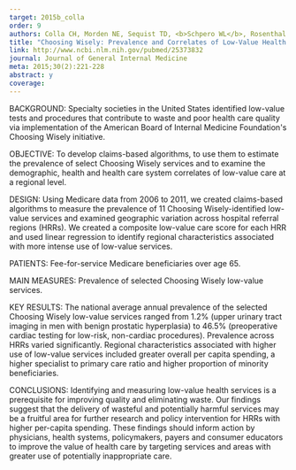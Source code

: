 ```yaml
---
target: 2015b_colla
order: 9
authors: Colla CH, Morden NE, Sequist TD, <b>Schpero WL</b>, Rosenthal MB
title: "Choosing Wisely: Prevalence and Correlates of Low-Value Health Care Services in the United States"
link: http://www.ncbi.nlm.nih.gov/pubmed/25373832
journal: Journal of General Internal Medicine
meta: 2015;30(2):221-228
abstract: y
coverage:
---
```

BACKGROUND: Specialty societies in the United States identified low-value tests and procedures that contribute to waste and poor health care quality via implementation of the American Board of Internal Medicine Foundation's Choosing Wisely initiative.

OBJECTIVE: To develop claims-based algorithms, to use them to estimate the prevalence of select Choosing Wisely services and to examine the demographic, health and health care system correlates of low-value care at a regional level.

DESIGN: Using Medicare data from 2006 to 2011, we created claims-based algorithms to measure the prevalence of 11 Choosing Wisely-identified low-value services and examined geographic variation across hospital referral regions (HRRs). We created a composite low-value care score for each HRR and used linear regression to identify regional characteristics associated with more intense use of low-value services.

PATIENTS: Fee-for-service Medicare beneficiaries over age 65.

MAIN MEASURES: Prevalence of selected Choosing Wisely low-value services.

KEY RESULTS: The national average annual prevalence of the selected Choosing Wisely low-value services ranged from 1.2% (upper urinary tract imaging in men with benign prostatic hyperplasia) to 46.5% (preoperative cardiac testing for low-risk, non-cardiac procedures). Prevalence across HRRs varied significantly. Regional characteristics associated with higher use of low-value services included greater overall per capita spending, a higher specialist to primary care ratio and higher proportion of minority beneficiaries.

CONCLUSIONS: Identifying and measuring low-value health services is a prerequisite for improving quality and eliminating waste. Our findings suggest that the delivery of wasteful and potentially harmful services may be a fruitful area for further research and policy intervention for HRRs with higher per-capita spending. These findings should inform action by physicians, health systems, policymakers, payers and consumer educators to improve the value of health care by targeting services and areas with greater use of potentially inappropriate care.